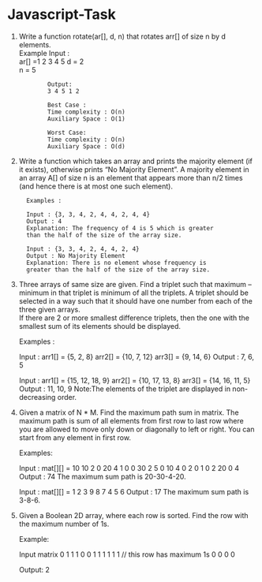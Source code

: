 # Javascript-Task


1.	Write a function rotate(ar[], d, n) that rotates arr[] of size n by d elements.   
                Example 
                Input :   
                ar[] =1 2 3 4 5 
                d = 2  
                n = 5 

                Output: 
                3 4 5 1 2 

                Best Case :  
                Time complexity : O(n)  
                Auxiliary Space : O(1) 

                Worst Case: 
                Time complexity : O(n)  
                Auxiliary Space : O(d) 
  
2.	Write a function which takes an array and prints the majority element (if it exists), otherwise prints “No Majority Element”. 
    A majority element in an array A[] of size n is an element that appears more than n/2 times (and hence there is at most one such element).  
  
          Examples :  

          Input : {3, 3, 4, 2, 4, 4, 2, 4, 4} 
          Output : 4 
          Explanation: The frequency of 4 is 5 which is greater 
          than the half of the size of the array size.  

          Input : {3, 3, 4, 2, 4, 4, 2, 4} 
          Output : No Majority Element 
          Explanation: There is no element whose frequency is 
          greater than the half of the size of the array size. 
 
3.	Three arrays of same size are given. Find a triplet such that maximum – minimum in that triplet is minimum of all the triplets.
    A triplet should be selected in a way such that it should have one number from each of the three given arrays.  
   If there are 2 or more smallest difference triplets, then the one with the smallest sum of its 	elements should be displayed. 

      Examples :  

      Input : arr1[] = {5, 2, 8} 
          arr2[] = {10, 7, 12} 
          arr3[] = {9, 14, 6} 
      Output : 7, 6, 5 

      Input : arr1[] = {15, 12, 18, 9} 
          arr2[] = {10, 17, 13, 8} 
          arr3[] = {14, 16, 11, 5} 
      Output : 11, 10, 9 
      Note:The elements of the triplet are displayed in non-decreasing order. 
 
4.	 Given a matrix of N * M. Find the maximum path sum in matrix. 
     The maximum path is sum of all elements from first row to last row where you are allowed to move only down or diagonally to left or right. 
     You can start from any element in first row. 
  
      Examples:  

      Input : mat[][] = 10 10  2  0 20  4 
                         1  0  0 30  2  5 
                         0 10  4  0  2  0 
                         1  0  2 20  0  4 
      Output : 74 
      The maximum sum path is 20-30-4-20. 

      Input : mat[][] = 1 2 3 
                        9 8 7 
                        4 5 6 
      Output : 17 
      The maximum sum path is 3-8-6. 
 
5.	 Given a Boolean 2D array, where each row is sorted. Find the row with the maximum number of 1s.  
  
      Example:   

      Input matrix 
      0 1 1 1 
      0 0 1 1 
      1 1 1 1  // this row has maximum 1s 
      0 0 0 0 

      Output: 2 
